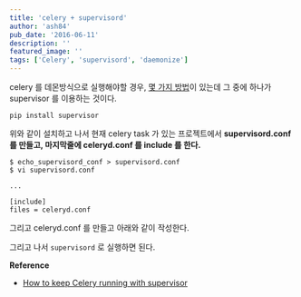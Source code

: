 ```yaml
---
title: 'celery + supervisord'
author: 'ash84'
pub_date: '2016-06-11'
description: ''
featured_image: ''
tags: ['Celery', 'supervisord', 'daemonize']
---
```


celery 를 데몬방식으로 실행해야할 경우, [몇 가지 방법](http://docs.celeryproject.org/en/latest/tutorials/daemonizing.html)이 있는데 그 중에 하나가 supervisor 를 이용하는 것이다. 

```
pip install supervisor 
```

위와 같이 설치하고 나서 현재 celery task 가 있는 프로젝트에서 **supervisord.conf 를 만들고, 마지막줄에 celeryd.conf 를 include 를 한다.**

```
$ echo_supervisord_conf > supervisord.conf 
$ vi supervisord.conf

...

[include]
files = celeryd.conf

```
그리고 celeryd.conf 를 만들고 아래와 같이 작성한다. 

<script src="https://gist.github.com/AhnSeongHyun/2f64bc70889343bffeee0165ece5ca61.js"></script>

그리고 나서 `supervisord` 로 실행하면 된다. 


**Reference**

- [How to keep Celery running with supervisor](https://thomassileo.name/blog/2012/08/20/how-to-keep-celery-running-with-supervisor/)

